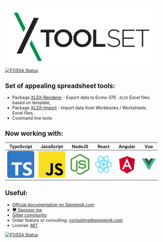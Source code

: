 [![XToolSet Banner](./media/xtoolset-logo-final.svg)](https://github.com/sponsors/Siemienik)
[![FOSSA Status](https://app.fossa.com/api/projects/git%2Bgithub.com%2FSiemienik%2FXToolset.svg?type=shield)](https://app.fossa.com/projects/git%2Bgithub.com%2FSiemienik%2FXToolset?ref=badge_shield)

## Set of appealing spreadsheet tools:

* Package [XLSX-Renderer](https://siemienik.com/docs/xlsx-renderer) - Export data to Ecma-376 `.XLSX` Excel files based on template, 
* Package [XLSX-Import](https://siemienik.com/docs/xlsx-import) - Import data from Workbooks / Worksheets Excel files,
* Command line tools

## Now working with:

| **TypeScript** | **JavaScript** | **NodeJS** | **React** | **Angular** | **Vue** |
|---|---|---|---|---|---|
| ![TypeScript](./media/vendors/ts-logo-256.png) | ![JavaScript](./media/vendors/js-logo-256.png) | ![NodeJS](./media/vendors/nodejs-logo-256.png) | ![React](./media/vendors/react-logo-256.png) | ![Angular](./media/vendors/angular-logo-256.png) | ![Vue](./media/vendors/vue-logo-256.png) | 

## Useful:

 * [Official documentation on Siemienik.com](https://siemienik.com/docs/xtoolset)
 * [:heart: Sponsor me](https://github.com/sponsors/siemienik)
 * [Gitter community](https://gitter.im/Siemienik/community)
 * Order feature or consulting: consulting@siemienik.com
 * License: [MIT](./LICENSE)


[![FOSSA Status](https://app.fossa.com/api/projects/git%2Bgithub.com%2FSiemienik%2FXToolset.svg?type=large)](https://app.fossa.com/projects/git%2Bgithub.com%2FSiemienik%2FXToolset?ref=badge_large)